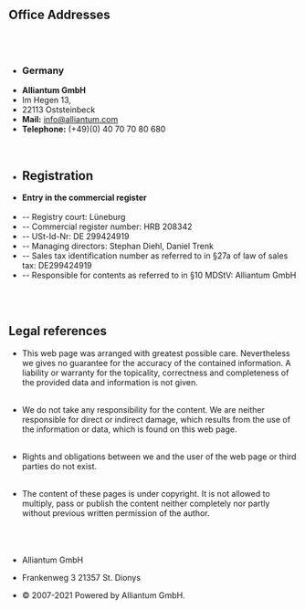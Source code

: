 ---
---

<div class="list-nomargin" >

<h2>Office Addresses</h2>

<!-- <br/>
<br/>

- **<h3>Spain</h3>**
- **Alliantum SL**
- Ordoñez 2 - 2nd Floor,
- 29005 Málaga
- **Mail:** info@alliantum.com
- **Telephone:** (+34) 952 185 598

<br/>

- <h2>Registration</h2>
- **Registrada en el Registro mercantil de Málaga**
  <br/>
  <br/>
- -- Managing Director: Carlos Mayo
- -- Hoja: MA-164187
- -- Folio 35 del tomo 6099, libro número 5006 de la Sección General de Sociedades con fecha 2 de diciembre de 2021.
- -- Cif: B67842625 -->

<br/>
<br/>

- **<h3>Germany</h3>**
- **Alliantum GmbH**
- Im Hegen 13,
- 22113 Oststeinbeck
- **Mail:** info@alliantum.com
- **Telephone:** (+49)(0) 40 70 70 80 680

<br/>

- <h2>Registration</h2>
- **Entry in the commercial register**
  <br/>
  <br/>
- -- Registry court: Lüneburg
- -- Commercial register number: HRB 208342
- -- USt-Id-Nr: DE 299424919
- -- Managing directors: Stephan Diehl, Daniel Trenk
- -- Sales tax identification number as referred to in §27a of law of sales tax: DE299424919
- -- Responsible for contents as referred to in §10 MDStV: Alliantum GmbH

<br/>
<br/>

<h2>Legal references</h2>

- This web page was arranged with greatest possible care. Nevertheless we gives no guarantee for the accuracy of the contained information. A liability or warranty for the topicality, correctness and completeness of the provided data and information is not given.
  <br/>
  <br/>

- We do not take any responsibility for the content. We are neither responsible for direct or indirect damage, which results from the use of the information or data, which is found on this web page.
  <br/>
  <br/>

- Rights and obligations between we and the user of the web page or third parties do not exist.
  <br/>
  <br/>

- The content of these pages is under copyright. It is not allowed to multiply, pass or publish the content neither completely nor partly without previous written permission of the author.
  <br/>
  <br/>
  <br/>
  <br/>

- Alliantum GmbH
- Frankenweg 3 21357 St. Dionys
- © 2007-2021 Powered by Alliantum GmbH.

</div>
